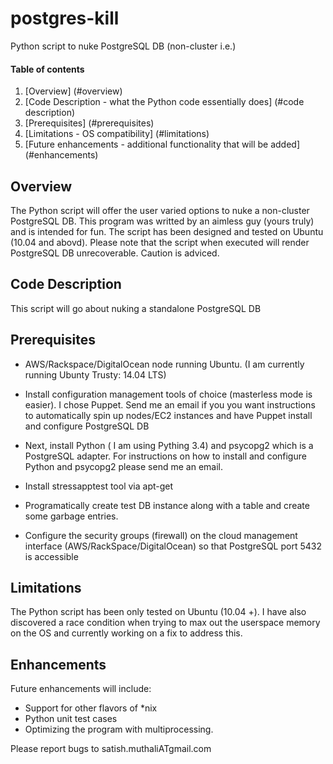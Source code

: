 postgres-kill
=============

Python script to nuke PostgreSQL DB (non-cluster i.e.)

#### Table of contents

1. [Overview] (#overview)
2. [Code Description - what the Python code essentially does] (#code description)
3. [Prerequisites] (#prerequisites)
4. [Limitations - OS compatibility] (#limitations)
5. [Future enhancements - additional functionality that will be added] (#enhancements)


## Overview

The Python script will offer the user varied options to nuke a non-cluster PostgreSQL DB. This program was writted by an aimless guy (yours truly) and is intended for fun. The script has been designed and tested on Ubuntu (10.04 and abovd). Please note that the script when executed will render PostgreSQL DB unrecoverable. Caution is adviced.

## Code Description

This script will go about nuking a standalone PostgreSQL DB

## Prerequisites

* AWS/Rackspace/DigitalOcean node running Ubuntu. (I am currently running Ubunty Trusty: 14.04 LTS)

* Install configuration management tools of choice (masterless mode is easier). I chose Puppet. Send me an email if you you want instructions to automatically spin up nodes/EC2 instances and have Puppet install and configure PostgreSQL DB

* Next, install Python ( I am using Pything 3.4) and psycopg2 which is a PostgreSQL adapter. For instructions on how to install and configure Python and psycopg2 please send me an email.

* Install stressapptest tool via apt-get

* Programatically create test DB instance along with a table and create some garbage entries.

* Configure the security groups (firewall) on the cloud management interface (AWS/RackSpace/DigitalOcean) so that PostgreSQL port 5432 is accessible

## Limitations

The Python script has been only tested on Ubuntu (10.04 +). I have also discovered a race condition when trying to max out the userspace memory on the OS and currently working on a fix to address this.

## Enhancements

Future enhancements will include:

* Support for other flavors of *nix
* Python unit test cases
* Optimizing the program with multiprocessing.

Please report bugs to satish.muthaliATgmail.com
